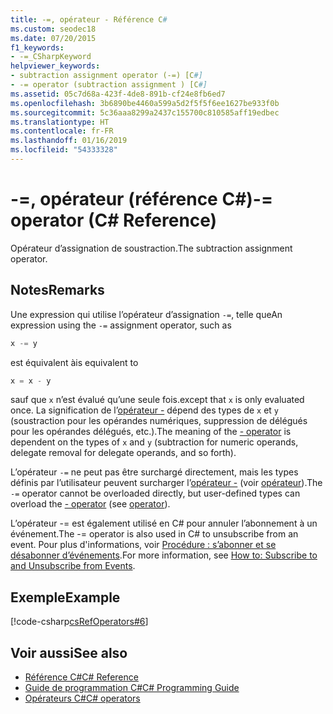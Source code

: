```yaml
---
title: -=, opérateur - Référence C#
ms.custom: seodec18
ms.date: 07/20/2015
f1_keywords:
- -=_CSharpKeyword
helpviewer_keywords:
- subtraction assignment operator (-=) [C#]
- -= operator (subtraction assignment ) [C#]
ms.assetid: 05c7d68a-423f-4de8-891b-cf24e8fb6ed7
ms.openlocfilehash: 3b6890be4460a599a5d2f5f5f6ee1627be933f0b
ms.sourcegitcommit: 5c36aaa8299a2437c155700c810585aff19edbec
ms.translationtype: HT
ms.contentlocale: fr-FR
ms.lasthandoff: 01/16/2019
ms.locfileid: "54333328"
---
```

# <a name="--operator-c-reference"></a><span data-ttu-id="fb3f2-102">-=, opérateur (référence C#)</span><span class="sxs-lookup"><span data-stu-id="fb3f2-102">-= operator (C# Reference)</span></span>

<span data-ttu-id="fb3f2-103">Opérateur d’assignation de soustraction.</span><span class="sxs-lookup"><span data-stu-id="fb3f2-103">The subtraction assignment operator.</span></span>

## <a name="remarks"></a><span data-ttu-id="fb3f2-104">Notes</span><span class="sxs-lookup"><span data-stu-id="fb3f2-104">Remarks</span></span>

<span data-ttu-id="fb3f2-105">Une expression qui utilise l’opérateur d’assignation `-=`, telle que</span><span class="sxs-lookup"><span data-stu-id="fb3f2-105">An expression using the `-=` assignment operator, such as</span></span>

```csharp
x -= y
```

 <span data-ttu-id="fb3f2-106">est équivalent à</span><span class="sxs-lookup"><span data-stu-id="fb3f2-106">is equivalent to</span></span>

```csharp
x = x - y
```

<span data-ttu-id="fb3f2-107">sauf que `x` n’est évalué qu’une seule fois.</span><span class="sxs-lookup"><span data-stu-id="fb3f2-107">except that `x` is only evaluated once.</span></span> <span data-ttu-id="fb3f2-108">La signification de l’[opérateur -](subtraction-operator.md) dépend des types de `x` et `y` (soustraction pour les opérandes numériques, suppression de délégués pour les opérandes délégués, etc.).</span><span class="sxs-lookup"><span data-stu-id="fb3f2-108">The meaning of the [- operator](subtraction-operator.md) is dependent on the types of `x` and `y` (subtraction for numeric operands, delegate removal for delegate operands, and so forth).</span></span>

<span data-ttu-id="fb3f2-109">L’opérateur `-=` ne peut pas être surchargé directement, mais les types définis par l’utilisateur peuvent surcharger l’[opérateur -](subtraction-operator.md) (voir [opérateur](../keywords/operator.md)).</span><span class="sxs-lookup"><span data-stu-id="fb3f2-109">The `-=` operator cannot be overloaded directly, but user-defined types can overload the [- operator](subtraction-operator.md) (see [operator](../keywords/operator.md)).</span></span>

<span data-ttu-id="fb3f2-110">L’opérateur -= est également utilisé en C# pour annuler l’abonnement à un événement.</span><span class="sxs-lookup"><span data-stu-id="fb3f2-110">The -= operator is also used in C# to unsubscribe from an event.</span></span> <span data-ttu-id="fb3f2-111">Pour plus d'informations, voir [Procédure : s’abonner et se désabonner d’événements](../../programming-guide/events/how-to-subscribe-to-and-unsubscribe-from-events.md).</span><span class="sxs-lookup"><span data-stu-id="fb3f2-111">For more information, see [How to: Subscribe to and Unsubscribe from Events](../../programming-guide/events/how-to-subscribe-to-and-unsubscribe-from-events.md).</span></span>

## <a name="example"></a><span data-ttu-id="fb3f2-112">Exemple</span><span class="sxs-lookup"><span data-stu-id="fb3f2-112">Example</span></span>

[!code-csharp[csRefOperators#6](~/samples/snippets/csharp/VS_Snippets_VBCSharp/csrefOperators/CS/csrefOperators.cs#6)]

## <a name="see-also"></a><span data-ttu-id="fb3f2-113">Voir aussi</span><span class="sxs-lookup"><span data-stu-id="fb3f2-113">See also</span></span>

- [<span data-ttu-id="fb3f2-114">Référence C#</span><span class="sxs-lookup"><span data-stu-id="fb3f2-114">C# Reference</span></span>](../index.md)
- [<span data-ttu-id="fb3f2-115">Guide de programmation C#</span><span class="sxs-lookup"><span data-stu-id="fb3f2-115">C# Programming Guide</span></span>](../../programming-guide/index.md)
- [<span data-ttu-id="fb3f2-116">Opérateurs C#</span><span class="sxs-lookup"><span data-stu-id="fb3f2-116">C# operators</span></span>](index.md)
